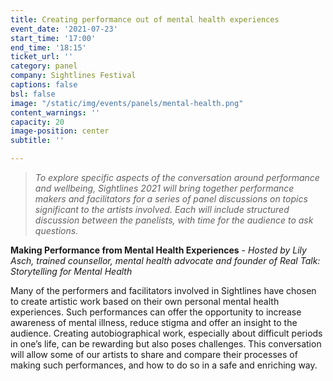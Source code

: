 ```yaml
---
title: Creating performance out of mental health experiences
event_date: '2021-07-23'
start_time: '17:00'
end_time: '18:15'
ticket_url: ''
category: panel
company: Sightlines Festival
captions: false
bsl: false
image: "/static/img/events/panels/mental-health.png"
content_warnings: ''
capacity: 20
image-position: center
subtitle: ''

---
```

> _To explore specific aspects of the conversation around performance and wellbeing, Sightlines 2021 will bring together performance makers and facilitators for a series of panel discussions on topics significant to the artists involved. Each will include structured discussion between the panelists, with time for the audience to ask questions._ 

**Making Performance from Mental Health Experiences** - _Hosted by Lily Asch, trained counsellor, mental health advocate and founder of Real Talk: Storytelling for Mental Health_ 

Many of the performers and facilitators involved in Sightlines have chosen to create artistic work based on their own personal mental health experiences. Such performances can offer the opportunity to increase awareness of mental illness, reduce stigma and offer an insight to the audience. Creating autobiographical work, especially about difficult periods in one’s life, can be rewarding but also poses challenges. This conversation will allow some of our artists to share and compare their processes of making such performances, and how to do so in a safe and enriching way.